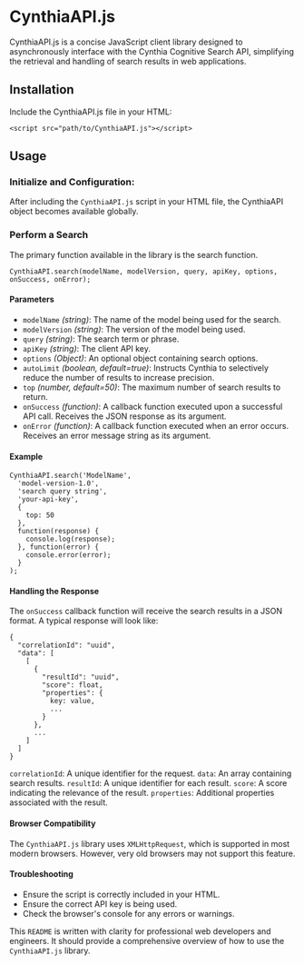# CynthiaAPI.js
CynthiaAPI.js is a concise JavaScript client library designed to asynchronously interface with the Cynthia Cognitive Search API, simplifying the retrieval and handling of search results in web applications.

## Installation
Include the CynthiaAPI.js file in your HTML:

```
<script src="path/to/CynthiaAPI.js"></script>
```

## Usage

### Initialize and Configuration:
After including the `CynthiaAPI.js` script in your HTML file, the CynthiaAPI object becomes available globally. 
   

### Perform a Search
The primary function available in the library is the search function.

```
CynthiaAPI.search(modelName, modelVersion, query, apiKey, options, onSuccess, onError);
```

#### Parameters

- `modelName` *(string)*: The name of the model being used for the search.
- `modelVersion` *(string)*: The version of the model being used.
- `query` *(string)*: The search term or phrase.
- `apiKey` *(string)*: The client API key.
- `options` *(Object)*: An optional object containing search options.
- `autoLimit` *(boolean, default=true)*: Instructs Cynthia to selectively reduce the number of results to increase precision.
- `top` *(number, default=50)*: The maximum number of search results to return.
- `onSuccess` *(function)*: A callback function executed upon a successful API call. Receives the JSON response as its argument.
- `onError` *(function)*: A callback function executed when an error occurs. Receives an error message string as its argument.

#### Example

```
CynthiaAPI.search('ModelName', 
  'model-version-1.0', 
  'search query string', 
  'your-api-key', 
  {
    top: 50
  }, 
  function(response) {
    console.log(response);
  }, function(error) {
    console.error(error);
  }
);
```
#### Handling the Response
The `onSuccess` callback function will receive the search results in a JSON format. A typical response will look like:

```
{
  "correlationId": "uuid",
  "data": [
    [
      {
        "resultId": "uuid",
        "score": float,
        "properties": { 
          key: value,
          ...
        }
      },
      ...
    ]
  ]
}
```
`correlationId`: A unique identifier for the request.
`data`: An array containing search results.
`resultId`: A unique identifier for each result.
`score`: A score indicating the relevance of the result.
`properties`: Additional properties associated with the result.

#### Browser Compatibility
The `CynthiaAPI.js` library uses `XMLHttpRequest`, which is supported in most modern browsers. However, very old browsers may not support this feature.

#### Troubleshooting
- Ensure the script is correctly included in your HTML.
- Ensure the correct API key is being used.
- Check the browser's console for any errors or warnings.

This `README` is written with clarity for professional web developers and engineers. It should provide a comprehensive overview of how to use the `CynthiaAPI.js` library.